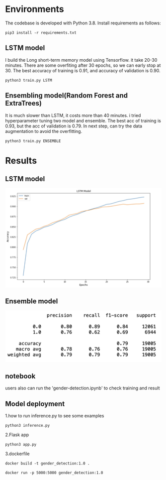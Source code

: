 # Environments
The codebase is developed with Python 3.8. Install requirements as follows:
```
pip3 install -r requirements.txt
```

## LSTM model
I build the Long short-term memory model using Tensorflow. it take 20-30 minutes. There are some overfiting after 30 epochs, so we can early stop at 30. The best accuracy of training is 0.91, and accuracy of validation is 0.90.
```
python3 train.py LSTM 
```

## Ensembling model(Random Forest and ExtraTrees)
It is much slower than LSTM, it costs more than 40 minutes. i tried hyperparameter tuning two model and ensemble. The best acc of training is 0.93, but the acc of validation is 0.79. In next step, can try the data augmentation to avoid the overfitting.
```
python3 train.py ENSEMBLE
```

# Results
## LSTM model
![LSTM](LSTM.jpg)

## Ensemble model
![ENSEMBLE](ENSEMBLE2.jpg)

## notebook
users also can run the 'gender-detection.ipynb' to check training and result 

## Model deployment
1.how to run inference.py to see some examples
```
python3 inference.py
```

2.Flask app
```
python3 app.py
```

3.dockerfile
```
docker build -t gender_detection:1.0 .
```

```
docker run -p 5000:5000 gender_detection:1.0
```



